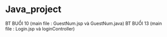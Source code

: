 # Java_project
BT BUỔI 10 (main file : GuestNum.jsp và GuestNum.java)
BT BUỔI 13 (main file : Login.jsp và loginController)
